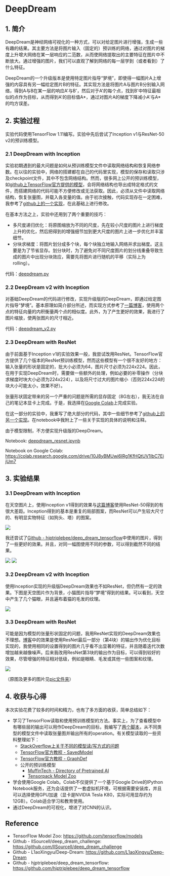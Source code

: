 # DeepDream

## 1. 简介

DeepDream是神经网络可视化的一种方式，可以对给定图片进行增强，生成一些有趣的结果。其主要方法是将图片输入（固定的）预训练的网络，通过对图片的梯度上升增大网络在某一层响应的二范数，从而使网络提取出的主要特征在图片中不断放大。通过增强的图片，我们可以直观了解到网络的每一层学到（或者看到）了什么特征。

DeepDream的一个升级版本是使用特定图片指导“梦境”，即使得一幅图片A上增强的内容具有另一幅给定图片B的特征。其实现方法是将图片A与图片B分别输入网络，得到A与B在某一层的响应A'与B'，然后对于A'的每个点，找到B'中特征最相似的点作为目标，从而得到A'的目标值A\*，通过对图片A的梯度下降减小A'与A\*的均方误差。

## 2. 实验过程

实验代码使用TensorFlow 1.11编写。实验中先后尝试了Inception v1与ResNet-50 v2的预训练模型。

### 2.1 DeepDream with Inception

实验初期遇到的最大问题是如何从预训练模型文件中读取网络结构和恢复网络参数。在以往的实验中，网络的搭建都在自己的代码里实现，模型的保存和读取只涉及checkpoint文件，其中不包含网络结构。然而，很多网上公开的预训练模型，如[github上TensorFlow官方提供的模型](https://github.com/tensorflow/models)，会将网络结构也导出成特定格式的文件，而搭建网络的代码可能不方便修改或无法获取。因此，必须从文件中读取网络结构，恢复张量图，并载入各变量的值。由于初次接触，代码实现存在一定困难，我参考了[github上的一个实现](https://github.com/llSourcell/deep_dream_challenge)，在此基础上进行修改。

在基本方法之上，实验中还用到了两个重要的技巧：

- 多尺度递归优化：将原图缩放为不同的尺度，先在较小尺度的图片上进行梯度上升的优化，然后把得到的增强细节加到更大尺度的图片上进一步优化并丰富细节。
- 分块求梯度：将图片划分成多个块，每个块独立地输入网络并求出梯度。这主要是为了节省显存。划分块时，为了避免对不同尺度图片的划分线重叠导致生成的图片中出现分块效应，需要先将图片进行随机的平移（实际上为rolling）。

代码：[deepdream.py](deepdream.py)

### 2.2 DeepDream v2 with Inception

对基础DeepDream的代码进行修改，实现升级版的DeepDream，即通过给定图片指导“梦境”。基本原理如简介部分所述，而实现方式参考了[一篇博客](https://www.jianshu.com/p/1ee5f5423850)，使用两个点的特征向量的内积衡量两个点的相似度。此外，为了产生更好的效果，我进行了图片缩放，使两张图片的尺寸相近。

代码：[deepdream_v2.py](deepdream_v2.py)

### 2.3 DeepDream with ResNet

由于前面基于Inception v1的实验效果一般，我尝试改用ResNet。TensorFlow官方提供了几个版本的ResNet预训练模型，然而这些模型有一个很不友好的地方：输入张量的形状是固定的，批大小必须为64，图片尺寸必须为224x224。因此，在用于实现DeepDream时，需要做一些额外的处理，例如必要的补零操作（分块求梯度时块大小必须为224x224），以及将尺寸过大的图片缩小（否则224x224的块大小可能太小，效果不好）。

张量形状固定带来的另一个严重的问题是所需的显存固定（8G左右），我无法在自己的笔记本显卡上完成。于是，我选择在[Google Colab](https://colab.research.google.com)上完成实验。

在这一部分的实验中，我重写了绝大部分的代码，其中一些细节参考了[github上的另一个实现](https://github.com/L1aoXingyu/Deep-Dream)。在notebook中我附上了一些关于实现的具体的说明和注释。

由于模型限制，不方便实现升级版的DeepDream。

Notebook: [deepdream_resnet.ipynb](deepdream_resnet.ipynb)

Notebook on Google Colab: https://colab.research.google.com/drive/10J8yBMUwi6IRg1KfHQtUV1IbC7EijUm7


## 3. 实验结果

### 3.1 DeepDream with Inception

在天空图片上，使用Inception v1得到的效果与[这篇博客](https://www.jianshu.com/p/1ee5f5423850)使用ResNet-50得到的有很大差距。Inception得到的基本是重复的局部图案，而ResNet可以产生较大尺寸的、有明显实物特征（如狗头、塔）的图案。

![](pic/v1_sky_inception.png)

我还尝试了[Github - hjptriplebee/deep_dream_tensorflow](https://github.com/hjptriplebee/deep_dream_tensorflow)中使用的图片，得到了一些更好的效果。并且，对同一幅图使用不同的参数，可以得到截然不同的结果。

![](pic/v1_house_inception_1.png) ![](pic/v1_house_inception_2.png)

### 3.2 DeepDream v2 with Inception

使用Inception实现的升级版DeepDream效果也不如ResNet，但仍然有一定的效果。下图是天空图片作为背景，小猫图片指导“梦境”得到的结果。可以看到，天空中产生了几个猫眼，并且遍布着猫的毛发的纹理。

![](pic/v2_sky_inception.png)

### 3.3 DeepDream with ResNet

可能是因为模型的张量形状固定的问题，我用ResNet实现的DeepDream效果也不理想。[博客](https://www.jianshu.com/p/1ee5f5423850)中的效果是使用ResNet最后一部分（第4块）的输出作为优化目标实现的，我使用相同的设置得到的图片几乎看不出显著的特征，并且随着迭代次数增加越来越像噪声。后来我改用ResNet第3块的输出作为目标，可以得到较好的效果，尽管增强的特征相对低级，例如是眼睛、毛发或其他一些图案和纹理。

![](pic/v1_starry_night_resnet_small.png)

（原图及更多的图片见[pic文件夹](pic)）


## 4. 收获与心得

本次实验花费了较多的时间和精力，也有了多方面的收获，简单总结如下：

- 学习了TensorFlow读取和使用预训练模型的方法。事实上，为了查看模型中有哪些层的输出可以用作DeepDream的目标，我编写了[两个脚本](utils)，从不同类型的模型文件中读取张量图并输出所有的operation。有关模型读取的一些资料整理如下：
    - [StackOverflow上关于不同的模型读/写方式的问题]( https://stackoverflow.com/questions/38947658/tensorflow-saving-into-loading-a-graph-from-a-file)
    - [TensorFlow官方教程 - SavedModel](https://www.tensorflow.org/guide/saved_model#build_and_load_a_savedmodel)
    - [TensorFlow官方教程 - GraphDef](https://www.tensorflow.org/guide/extend/model_files#graphdef)
    - 公开的预训练模型
        - [MuffinTech - Directory of Pretrained AI](https://www.muffintech.org/blog/id/7/)
        - [Tensorpack Model Zoo](http://models.tensorpack.com/)
- 学会使用Google Colab。Colab不仅提供了一个基于Google Drive的IPython Notebook服务，还为会话提供了一套虚拟机环境，可根据需要安装库，并且可以选择使用GPU加速（显卡是NVIDIA Tesla K80，实际可用显存约为12GB）。Colab适合学习和教育使用。
- 通过DeepDream的可视化，增进了对CNN的认识。

## Reference

- TensorFlow Model Zoo: https://github.com/tensorflow/models
- Github - llSourcell/deep_dream_challenge: https://github.com/llSourcell/deep_dream_challenge
- Github - L1aoXingyu/Deep-Dream: https://github.com/L1aoXingyu/Deep-Dream
- Github - hjptriplebee/deep_dream_tensorflow: https://github.com/hjptriplebee/deep_dream_tensorflow
